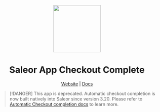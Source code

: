 <div align="center">
  <img width="150" alt="" src="https://user-images.githubusercontent.com/1338731/222410999-3ec838de-d49a-4d48-8f8a-4788beeef80d.png">
</div>

<div align="center">
  <h1>Saleor App Checkout Complete</h1>
</div>

<div align="center">
  <a href="https://saleor.io/">Website</a>
  <span> | </span>
  <a href="https://docs.saleor.io/docs/3.x/">Docs</a>

</div>

> [!DANGER]
> This app is deprecated. Automatic checkout completion is now built natively into Saleor since version 3.20. Please refer to [Automatic Checkout completion docs](https://docs.saleor.io/developer/payments/transactions#automatic-checkout-completion) to learn more.
